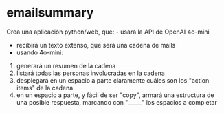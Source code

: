 # emailsummary
Crea una aplicación python/web, que: - usará la API de OpenAI 4o-mini
- recibirá un texto extenso, que será una cadena de mails
- usando 4o-mini:
1) generará un resumen de la cadena
2) listará todas las personas involucradas en la cadena
3) desplegará en un espacio a parte claramente cuáles son los "action items" de la cadena
4) en un espacio a parte, y fácil de ser "copy", armará una estructura de una posible respuesta, marcando con "_____" los espacios a completar